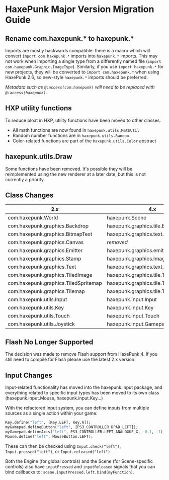 HaxePunk Major Version Migration Guide
======================================

Rename com.haxepunk.* to haxepunk.*
-----------------------------------

Imports are mostly backwards compatible: there is a macro which will convert `import com.haxepunk.*` imports into `haxepunk.*` imports. This may not work when importing a single type from a differently named file (`import com.haxepunk.Graphic.ImageType`). Similarly, if you use `import haxepunk.*` for new projects, they will be converted to `import com.haxepunk.*` when using HaxePunk 2.6, so new-style `haxepunk.*` imports should be preferred.

*Metadata such as `@:access(com.haxepunk)` will need to be replaced with `@:access(haxepunk)`.*

HXP utility functions
---------------------

To reduce bloat in HXP, utility functions have been moved to other classes.

- All math functions are now found in `haxepunk.utils.MathUtil`
- Random number functions are in `haxepunk.utils.Random`
- Color-related functions are part of the `haxepunk.utils.Color` abstract

haxepunk.utils.Draw
-------------------

Some functions have been removed. It's possible they will be reimplemented using the new renderer at a later date, but this is not currently a priority.

Class Changes
---------------

| 2.x                                   | 4.x                                   |
|---------------------------------------|---------------------------------------|
| com.haxepunk.World                    | haxepunk.Scene                        |
| com.haxepunk.graphics.Backdrop        | haxepunk.graphics.tile.Backdrop       |
| com.haxepunk.graphics.BitmapText      | haxepunk.graphics.text.BitmapText     |
| com.haxepunk.graphics.Canvas          | *removed*                             |
| com.haxepunk.graphics.Emitter         | haxepunk.graphics.emitter.Emitter     |
| com.haxepunk.graphics.Stamp           | haxepunk.graphics.Image               |
| com.haxepunk.graphics.Text            | haxepunk.graphics.text.Text           |
| com.haxepunk.graphics.TiledImage      | haxepunk.graphics.tile.TiledImage     |
| com.haxepunk.graphics.TiledSpritemap  | haxepunk.graphics.tile.TiledSpritemap |
| com.haxepunk.graphics.Tilemap         | haxepunk.graphics.tile.Tilemap        |
| com.haxepunk.utils.Input              | haxepunk.input.Input                  |
| com.haxepunk.utils.Key                | haxepunk.input.Key                    |
| com.haxepunk.utils.Touch              | haxepunk.input.Touch                  |
| com.haxepunk.utils.Joystick           | haxepunk.input.Gamepad                |

Flash No Longer Supported
-------------------------

The decision was made to remove Flash support from HaxePunk 4. If you still need to compile for Flash please use the latest 2.x version.

Input Changes
-------------

Input-related functionality has moved into the haxepunk.input package, and everything related to specific input types has been moved to its own class (haxepunk.input.Mouse, haxepunk.input.Key...)

With the refactored input system, you can define inputs from multiple sources as a single action within your game:

```haxe
Key.define("left", [Key.LEFT, Key.A]);
myGamepad.defineButton("left", [PS3_CONTROLLER.DPAD_LEFT]);
myGamepad.defineAxis("left", PS3_CONTROLLER.LEFT_ANALOGUE_X, -0.1, -1);
Mouse.define("left", MouseButton.LEFT);
```

These can then be checked using `Input.check("left")`, `Input.pressed("left")`, or `Input.released("left")`

Both the Engine (for global controls) and the Scene (for Scene-specific controls) also have `inputPressed` and `inputReleased` signals that you can bind callbacks to: `scene.inputPressed.left.bind(myFunction)`.
